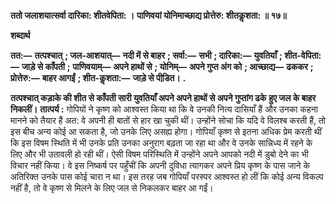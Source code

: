 **ततो जलाशयात्सर्वा दारिका: शीतवेपिता: ।** **पाणिवयां योनिमाच्छाद्य प्रोत्तेरु: शीतकॢशता: ॥ १७॥** 

**शब्दार्थ** 

**तत:—** **तत्पश्चात्** **; जल-आशयात्—** **नदी में से बाहर** **; सर्वा:—** **सभी** **; दारिका:—** **युवतियाँ** **; शीत-वेपिता:—** **जाड़े से काँपती** **;** **पाणिवयाम्—** **अपने हाथों से** **; योनिम्—** **अपने गुप्त अंग को** **; आच्छाद्य—** **ढककर** **; प्रोत्तेरु:—** **बाहर आगईं** **; शीत-कॢशता:—** **जाड़े से पीडि़त।** **.** 

**तत्पश्चात् कड़ाके की शीत से काँपती सारी युवतियाँ अपने अपने हाथों से अपने गुप्तांग ढके** **हुए जल के बाहर निकलीं।** **तात्पर्य :** गोपियों ने कृष्ण को आश्वस्त किया था कि वे उनकी नित्य दासियाँ हैं और उनका कहना मानने को तैयार हैं अत: वे अपनी ही बातों से हार खा चुकी थीं। उन्होंने सोचा कि यदि वे विलश्ब करती हैं, तो इस बीच अन्य कोई आ सकता है, जो उनके लिए असह्य होगा। गोपियाँ कृष्ण से इतना अधिक प्रेम करती थीं कि इस विषम स्थिति में भी उनके प्रति उनका अनुराग बढ़ता जा रहा था और वे उनके सान्निध्य में रहने के लिए और भी उतावली हो रही थीं। ऐसी विषम परिस्थिति में उन्होंने अपने आपको नदी में डुबो देने का भी विचार नहीं किया। वे इस निष्कर्ष पर पहुँचीं कि अपनी दुविधा त्यागकर अपने प्रिय कृष्ण के पास जाने के अतिरिक्त उनके पास कोई चारा न था। इस तरह जब गोपियाँ परस्पर आश्वस्त हो लीं कि कोई अन्य विकल्प नहीं है, तो वे कृष्ण से मिलने के लिए जल से निकलकर बाहर आ गईं।  